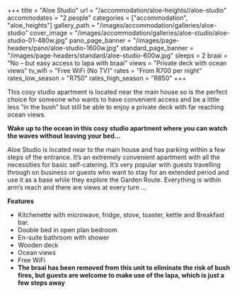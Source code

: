 +++
title = "Aloe Studio"
url = "/accommodation/aloe-heights//aloe-studio"
accommodates = "2 people"
categories = ["accommodation", "aloe_heights"]
gallery_path = "/images/accommodation/galleries/aloe-studio"
cover_image = "/images/accommodation/galleries/aloe-studio/aloe-studio-01-480w.jpg"
pano_page_banner = "/images/page-headers/pano/aloe-studio-1600w.jpg"
standard_page_banner = "/images/page-headers/standard/aloe-studio-600w.jpg"
sleeps = 2 
braai = "No – but easy access to lapa with braai"
views = "Private deck with ocean views"
tv_wifi = "Free WiFi  (No TV)"
rates = "From R700 per night"
rates_low_season = "R750"
rates_high_season = "R850"
+++

This cosy studio apartment is located near the main house so is the perfect choice for someone who wants to have convenient access and be a little less “in the bush” but still be able to enjoy a private deck with far reaching ocean views.
<!--more-->
__Wake up to the ocean in this cosy studio apartment where you can watch the waves without leaving your bed…__

Aloe Studio is located near to the main house and has parking within a few steps of the entrance\. It’s an extremely convenient apartment with all the necessities for basic self\-catering\. It’s very popular with guests travelling through on business or guests who want to stay for an extended period and use it as a base while they explore the Garden Route\. Everything is within arm’s reach and there are views at every turn …

__Features__

- Kitchenette with microwave, fridge, stove, toaster, kettle and Breakfast bar\.
- Double bed in open plan bedroom
- En\-suite bathroom with shower
- Wooden deck
- Ocean views 
- Free WiFi
- __The braai has been removed from this unit to eliminate the risk of bush fires, but guests are welcome to make use of the lapa, which is just a few steps away__
